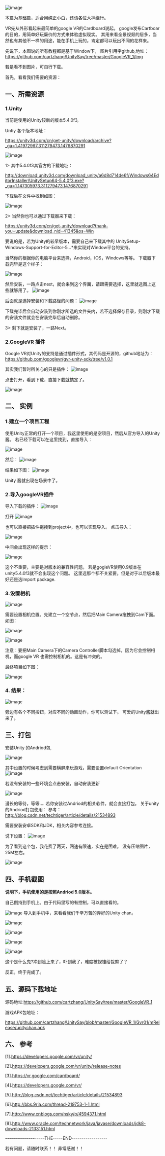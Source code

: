 
![image](https://github.com/cartzhang/ImgSayVRabc/blob/master/GoogleVR_1/Img/1.png)

本篇为基础篇，适合用纯正小白，还请各位大神绕行。

VR先从外形看起来最简单的google VR的Cardboard说起。
google发布Cartboar的目的，用简单好玩廉价的方式来体验虚拟现实。
其用来看全景视频的居多，当然也有其他不一样的用途，能在手机上玩的，肯定都可以玩出不同的花样来。

先说下，本图说的所有教程都是基于Window下，
图片引用字github,地址：https://github.com/cartzhang/UnitySay/tree/master/GoogleVR_1/Img

若是看不到图片，可自行下载。

首先，看看我们需要的资源：

## 一、所需资源

### 1.Unity

  当前是使用的Unity较新的版本5.4.0f3,
  
  Untiy 各个版本地址：
  
  https://unity3d.com/cn/get-unity/download/archive?_ga=1.41972967.311279473.1476870291

  ![image](https://github.com/cartzhang/ImgSayVRabc/blob/master/GoogleVR_1/Img/2.png)
  
  1> 其中5.4.0f3其官方的下载地址：
  
  http://download.unity3d.com/download_unity/a6d8d714de6f/Windows64EditorInstaller/UnitySetup64-5.4.0f3.exe?_ga=1.147305973.311279473.1476870291
  
  下载后在文件中找到如图：
  
   ![image](https://github.com/cartzhang/ImgSayVRabc/blob/master/GoogleVR_1/Img/3.png)
  
  2> 当然你也可以通过下载器来下载：
  
  https://unity3d.com/cn/get-unity/download?thank-you=update&download_nid=41345&os=Win
  
  要说的是，若为Unity的较早版本，需要自己来下载其中的
  UnitySetup-Windows-Support-for-Editor-5.*.*.*来实现对Window平台的支持。
  
  当然你的根据你的电脑平台来选择，Android，IOS，Windows等等。
  下载器下载完毕是这个样子：
  
  ![image](https://github.com/cartzhang/ImgSayVRabc/blob/master/GoogleVR_1/Img/4.png)
  
  然后安装，一路点击next，就会来到这个界面，请跟需要选择，这里就选图上这些就够用了。
  ![image](https://github.com/cartzhang/ImgSayVRabc/blob/master/GoogleVR_1/Img/5.png)
  
  后面就是选择安装和下载路径的问题：
  ![image](https://github.com/cartzhang/ImgSayVRabc/blob/master/GoogleVR_1/Img/6.png)
  
  下载完毕后会自动安装到你刚才所选的文件夹内，若不选择保存目录，则刚才下载的安装文件就会在安装完毕后自动删除。
  
  3> 剩下就是安装了，一路Next。
  
### 2.GoogleVR 插件

Google VR对Unity的支持是通过插件形式，其代码是开源的，github地址为：
  https://github.com/googlevr/gvr-unity-sdk/tree/v1.0.1

其实我们暂时所关心的只是插件：
![image](https://github.com/cartzhang/ImgSayVRabc/blob/master/GoogleVR_1/Img/7.png)

点击打开，看到下载，直接下载就搞定了。

![image](https://github.com/cartzhang/ImgSayVRabc/blob/master/GoogleVR_1/Img/8.png)


## 二、 实例
### 1.建立一个项目工程
使用Unity正常的打开一个项目，我这里使用的是空项目，然后从官方导入的Unity酱。
若已经下载可以在这里找到，直接导入：

![image](https://github.com/cartzhang/ImgSayVRabc/blob/master/GoogleVR_1/Img/9.png)

然后：
![image](https://github.com/cartzhang/ImgSayVRabc/blob/master/GoogleVR_1/Img/10.png)

结果如下图：
![image](https://github.com/cartzhang/ImgSayVRabc/blob/master/GoogleVR_1/Img/11.png)

Unity 酱就出现在场景中了。


### 2.导入googleVR插件
导入下载的插件：
![image](https://github.com/cartzhang/ImgSayVRabc/blob/master/GoogleVR_1/Img/12.png)

打开
![image](https://github.com/cartzhang/ImgSayVRabc/blob/master/GoogleVR_1/Img/13.png)

也可以直接把插件拖拽到project中，也可以实现导入。
点击导入：

![image](https://github.com/cartzhang/ImgSayVRabc/blob/master/GoogleVR_1/Img/14.png)

中间会出现这样的提示：

![image](https://github.com/cartzhang/ImgSayVRabc/blob/master/GoogleVR_1/Img/15.png)

这个不重要，主要是对版本的兼容性问题。
若是gogleVR使用0.9版本在unity5.4.0f3就不会出现这个问题。
这里选那个都不关紧要。但是对于以后版本最好还是选Import package.

 ### 3.设置相机

![image](https://github.com/cartzhang/ImgSayVRabc/blob/master/GoogleVR_1/Img/16.png)

需要设置相机位置。先建立一个空节点，然后把Main Camera拖拽到Cam下面。
如图：

![image](https://github.com/cartzhang/ImgSayVRabc/blob/master/GoogleVR_1/Img/17.png)


![image](https://github.com/cartzhang/ImgSayVRabc/blob/master/GoogleVR_1/Img/18.png)

注意：要把Main Camera下的Camera Controller脚本勾选掉，因为它会控制相机，而google VR 也需控制相机的。这是有冲突的。

最终项目如下图：

![image](https://github.com/cartzhang/ImgSayVRabc/blob/master/GoogleVR_1/Img/19.png)

### 4. 结果：

![image](https://github.com/cartzhang/ImgSayVRabc/blob/master/GoogleVR_1/Img/20.png)


旁边有各个不同按钮，对应不同的动画动作，你可以测试下。
可爱的Unity酱就出来了。

## 三、打包

安装Unity 的Andriod包,

![image](https://github.com/cartzhang/ImgSayVRabc/blob/master/GoogleVR_1/Img/21.png)

其中设置的时候考虑到需要横屏来玩游戏，需要设置default Orientation
![image](https://github.com/cartzhang/ImgSayVRabc/blob/master/GoogleVR_1/Img/22.png)


若没有安装的一些环境会点击安装，自动安装更新

![image](https://github.com/cartzhang/ImgSayVRabc/blob/master/GoogleVR_1/Img/23.png)

漫长的等待，等等....
若你安装过Andriod的相关软件，就会直接打包。
关于unity的Andriod打包使用：
参考：
http://blog.csdn.net/techtiger/article/details/21534893

需要安装安卓SDK和JDK，相关内容参考连接。

说下设置：
![image](https://github.com/cartzhang/ImgSayVRabc/blob/master/GoogleVR_1/Img/24.png)

为了看到这个包，我花费了两天，网速有限速，实在是困难。
没有压缩图片，25M左右。

![image](https://github.com/cartzhang/ImgSayVRabc/blob/master/GoogleVR_1/Img/25.png)

## 四、手机截图

**说明下，手机使用的是按照Andriod 5.0版本。**

自己倒持到手机上。由于代码里写的有控制，可以直接看的。

![image](https://github.com/cartzhang/ImgSayVRabc/blob/master/GoogleVR_1/Img/s1.png)
导入到手机中，来看看我们千辛万苦的弄好的Unity chan。


![image](https://github.com/cartzhang/ImgSayVRabc/blob/master/GoogleVR_1/Img/s2.png)

![image](https://github.com/cartzhang/ImgSayVRabc/blob/master/GoogleVR_1/Img/s4.png)

![image](https://github.com/cartzhang/ImgSayVRabc/blob/master/GoogleVR_1/Img/s5.png)

![image](https://github.com/cartzhang/ImgSayVRabc/blob/master/GoogleVR_1/Img/s6.png)

这个是什么鬼?冲到脸上来了，吓到我了，难度被视锥给裁剪了？

反正，终于完成了。

## 五、源码下载地址

源码地址:https://github.com/cartzhang/UnitySay/tree/master/GoogleVR_1

游戏APK包地址：

https://github.com/cartzhang/UnitySay/blob/master/GoogleVR_1/Gvr01/mRelease/unitychan.apk

## 六、 参考

[1].https://developers.google.com/vr/unity/

[2].https://developers.google.com/vr/unity/release-notes

[3].https://vr.google.com/cardboard/

[4].https://developers.google.com/vr/

[5].http://blog.csdn.net/techtiger/article/details/21534893

[6].http://bbs.9ria.com/thread-219753-1-1.html

[7].http://www.cnblogs.com/nsky/p/4594371.html

[8].http://www.oracle.com/technetwork/java/javase/downloads/jdk8-downloads-2133151.html


--------------------THE-----END------------------

若有问题，请随时联系！！
非常感谢！！
